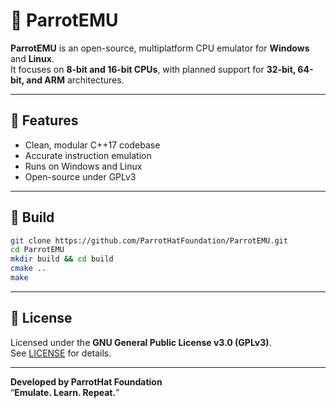 # 🦜 ParrotEMU

**ParrotEMU** is an open-source, multiplatform CPU emulator for **Windows** and **Linux**.  
It focuses on **8-bit and 16-bit CPUs**, with planned support for **32-bit, 64-bit, and ARM** architectures.

---

## 🚀 Features
- Clean, modular C++17 codebase  
- Accurate instruction emulation  
- Runs on Windows and Linux  
- Open-source under GPLv3  

---

## 🧩 Build
```bash
git clone https://github.com/ParrotHatFoundation/ParrotEMU.git
cd ParrotEMU
mkdir build && cd build
cmake ..
make
```

---

## 📜 License
Licensed under the **GNU General Public License v3.0 (GPLv3)**.  
See [LICENSE](./LICENSE) for details.

---

**Developed by ParrotHat Foundation**  
“**Emulate. Learn. Repeat.**”
